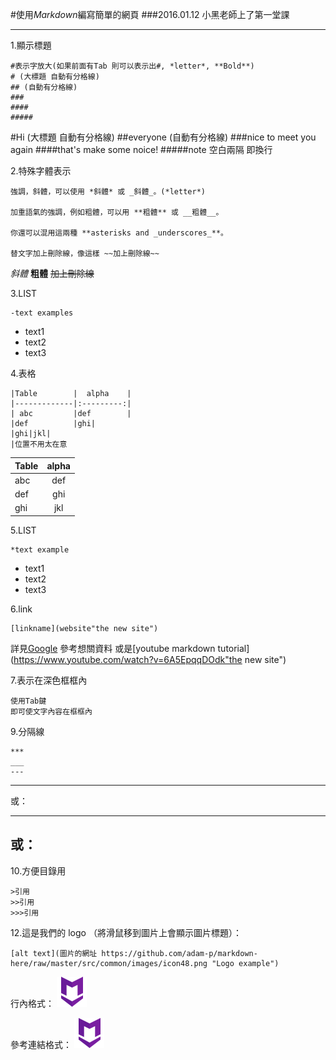 #使用*Markdown*編寫簡單的網頁
###2016.01.12
小黑老師上了第一堂課

*******

1.顯示標題

	#表示字放大(如果前面有Tab 則可以表示出#, *letter*, **Bold**)
    # (大標題 自動有分格線)
    ## (自動有分格線)
    ###
    ####
    #####

#Hi (大標題 自動有分格線)
##everyone (自動有分格線)
###nice to meet you again
####that's make some noice!
#####note 空白兩隔  即換行

2.特殊字體表示

    強調，斜體，可以使用 *斜體* 或 _斜體_。(*letter*)

    加重語氣的強調，例如粗體，可以用 **粗體** 或 __粗體__。

    你還可以混用這兩種 **asterisks and _underscores_**。
	
    替文字加上刪除線，像這樣 ~~加上刪除線~~

*斜體* **粗體**  ~~加上刪除線~~

3.LIST

    -text examples
- text1
- text2
- text3

4.表格

    |Table        |  alpha    |
    |-------------|:---------:|
    | abc         |def        |
    |def          |ghi|
    |ghi|jkl|
    |位置不用太在意



|Table        |  alpha    |
|-------------|:---------:|
| abc         |def        |
|def          |ghi|
|ghi|jkl|


5.LIST

    *text example

* text1
* text2
* text3

6.link

    [linkname](website"the new site")

詳見[Google](https://www.google.com)
參考想關資料
或是[youtube markdown tutorial](https://www.youtube.com/watch?v=6A5EpqqDOdk"the new site")

7.表示在深色框框內 

    使用Tab鍵
    即可使文字內容在框框內


9.分隔線

    ***
    ___
    ---


***
或：
___
或：
---

10.方便目錄用

    >引用
    >>引用
    >>>引用




12.這是我們的 logo （將滑鼠移到圖片上會顯示圖片標題）：

    [alt text](圖片的網址 https://github.com/adam-p/markdown-here/raw/master/src/common/images/icon48.png "Logo example")

行內格式：
![alt text](https://github.com/adam-p/markdown-here/raw/master/src/common/images/icon48.png "Logo 標題文字範例一")

參考連結格式：
![alt text][logo]

[logo]: https://github.com/adam-p/markdown-here/raw/master/src/common/images/icon48.png "Logo 標題文字範例二"

